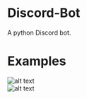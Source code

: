 # Discord-Bot
A python Discord bot.

# Examples
![alt text](https://github.com/Button99/Discord-Bot/blob/main/ytPic.png)
<br/>
![alt text](https://github.com/Button99/Discord-Bot/blob/main/quotePic.jpg)
